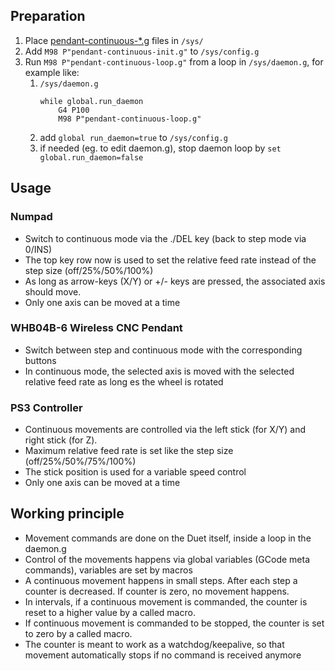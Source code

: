 ## Preparation
1. Place [pendant-continuous-*.g](macros/) files in `/sys/`
2. Add `M98 P"pendant-continuous-init.g"` to `/sys/config.g`
3. Run `M98 P"pendant-continuous-loop.g"` from a loop in `/sys/daemon.g`, for example like:
   1. `/sys/daemon.g`
      ```
      while global.run_daemon
          G4 P100
          M98 P"pendant-continuous-loop.g"
      ```
   2. add `global run_daemon=true` to `/sys/config.g`
   3. if needed (eg. to edit daemon.g), stop daemon loop by `set global.run_daemon=false`

## Usage
### Numpad
* Switch to continuous mode via the ./DEL key (back to step mode via 0/INS)
* The top key row now is used to set the relative feed rate instead of the step size (off/25%/50%/100%)
* As long as arrow-keys (X/Y) or +/- keys are pressed, the associated axis should move.
* Only one axis can be moved at a time

### WHB04B-6 Wireless CNC Pendant
* Switch between step and continuous mode with the corresponding buttons
* In continuous mode, the selected axis is moved with the selected relative feed rate as long es the wheel is rotated

### PS3 Controller
* Continuous movements are controlled via the left stick (for X/Y) and right stick (for Z).
* Maximum relative feed rate is set like the step size (off/25%/50%/75%/100%)
* The stick position is used for a variable speed control
* Only one axis can be moved at a time

## Working principle
* Movement commands are done on the Duet itself, inside a loop in the daemon.g
* Control of the movements happens via global variables (GCode meta commands), variables are set by macros
* A continuous movement happens in small steps. After each step a counter is decreased. If counter is zero, no movement happens.
* In intervals, if a continuous movement is commanded, the counter is reset to a higher value by a called macro.
* If continuous movement is commanded to be stopped, the counter is set to zero by a called macro.
* The counter is meant to work as a watchdog/keepalive, so that movement automatically stops if no command is received anymore


